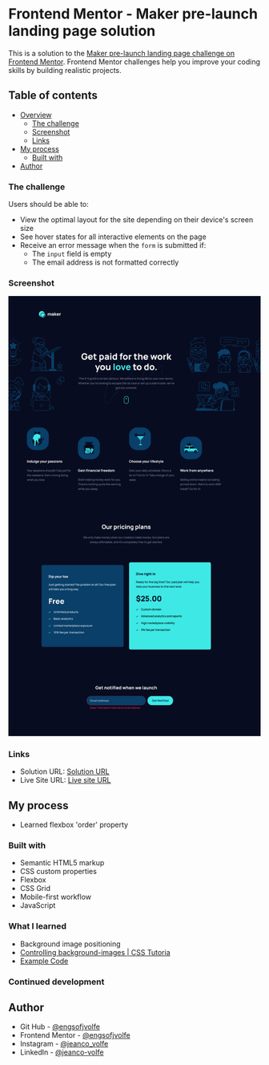 # Frontend Mentor - Maker pre-launch landing page solution

This is a solution to the [Maker pre-launch landing page challenge on Frontend Mentor](https://www.frontendmentor.io/challenges/maker-prelaunch-landing-page-WVZIJtKLd). Frontend Mentor challenges help you improve your coding skills by building realistic projects.

## Table of contents

- [Overview](#overview)
  - [The challenge](#the-challenge)
  - [Screenshot](#screenshot)
  - [Links](#links)
- [My process](#my-process)
  - [Built with](#built-with)
- [Author](#author)

### The challenge

Users should be able to:

- View the optimal layout for the site depending on their device's screen size
- See hover states for all interactive elements on the page
- Receive an error message when the `form` is submitted if:
  - The `input` field is empty
  - The email address is not formatted correctly

### Screenshot

![](./assets/screenshot.png)

### Links

- Solution URL: [Solution URL](https://github.com/engsofjvolfe/frontendmentor/tree/main/maker-pre-launch-landing-page)
- Live Site URL: [Live site URL](https://jvolfe-prelaunch-lp.netlify.app/)

## My process

- Learned flexbox 'order' property

### Built with

- Semantic HTML5 markup
- CSS custom properties
- Flexbox
- CSS Grid
- Mobile-first workflow
- JavaScript

### What I learned

- Background image positioning
- [Controlling background-images | CSS Tutoria](https://www.youtube.com/watch?v=3T_Jy1CqH9k&t=2s)
- [Example Code](https://codepen.io/kevinpowell/pen/abmGBzd)

### Continued development

## Author

- Git Hub - [@engsofjvolfe](https://github.com/engsofjvolfe)
- Frontend Mentor - [@engsofjvolfe](https://www.frontendmentor.io/profile/engsofjvolfe)
- Instagram - [@jeanco_volfe](https://www.instagram.com/jeanco_volfe/)
- LinkedIn - [@jeanco-volfe](https://www.linkedin.com/in/jeanco-volfe/)
